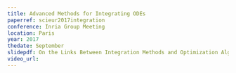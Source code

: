 ```yaml
---
title: Advanced Methods for Integrating ODEs
paperref: scieur2017integration
conference: Inria Group Meeting
location: Paris
year: 2017
thedate: September
slidepdf: On the Links Between Integration Methods and Optimization Algorithms.pdf
video_url: 
---
```

